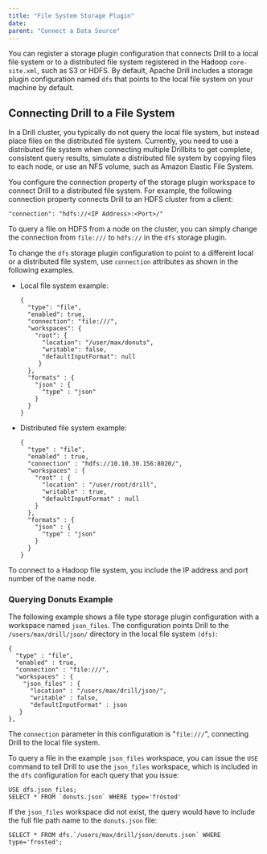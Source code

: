 ```yaml
---
title: "File System Storage Plugin"
date: 
parent: "Connect a Data Source"
---
```

You can register a storage plugin configuration that connects Drill to a local file system or to a distributed file system registered in the Hadoop `core-site.xml`, such as S3
or HDFS. By
default, Apache Drill includes a storage plugin configuration named `dfs` that points to the local file
system on your machine by default. 

## Connecting Drill to a File System

In a Drill cluster, you typically do not query the local file system, but instead place files on the distributed file system. Currently, you need to use a distributed file system when connecting multiple Drillbits to get complete, consistent query results, simulate a distributed file system by copying files to each node, or use an NFS volume, such as Amazon Elastic File System. 

You configure the connection property of the storage plugin workspace to connect Drill to a distributed file system. For example, the following connection property connects Drill to an HDFS cluster from a client:

`"connection": "hdfs://<IP Address>:<Port>/"`   

To query a file on HDFS from a node on the cluster, you can simply change the connection from `file:///` to `hdfs://` in the `dfs` storage plugin.

To change the `dfs` storage plugin configuration to point to a different local or a distributed file system, use `connection` attributes as shown in the following examples.

* Local file system example:

  ```
  {
    "type": "file",
    "enabled": true,
    "connection": "file:///",
    "workspaces": {
      "root": {
        "location": "/user/max/donuts",
        "writable": false,
        "defaultInputFormat": null
       }
    },
    "formats" : {
      "json" : {
        "type" : "json"
      }
    }
  }
  ```

* Distributed file system example:

  ```
  {
    "type" : "file",
    "enabled" : true,
    "connection" : "hdfs://10.10.30.156:8020/",
    "workspaces" : {
      "root" : {
        "location" : "/user/root/drill",
        "writable" : true,
        "defaultInputFormat" : null
      }
    },
    "formats" : {
      "json" : {
        "type" : "json"
      }
    }
  }
  ```

To connect to a Hadoop file system, you include the IP address and port number of the
name node.

### Querying Donuts Example

The following example shows a file type storage plugin configuration with a
workspace named `json_files`. The configuration points Drill to the
`/users/max/drill/json/` directory in the local file system `(dfs)`:

    {
      "type" : "file",
      "enabled" : true,
      "connection" : "file:///",
      "workspaces" : {
        "json_files" : {
          "location" : "/users/max/drill/json/",
          "writable" : false,
          "defaultInputFormat" : json
       } 
    },

The `connection` parameter in this configuration is "`file:///`", connecting Drill to the local file system.

To query a file in the example `json_files` workspace, you can issue the `USE`
command to tell Drill to use the `json_files` workspace, which is included in the `dfs`
configuration for each query that you issue:

    USE dfs.json_files;
    SELECT * FROM `donuts.json` WHERE type='frosted'

If the `json_files` workspace did not exist, the query would have to include the
full file path name to the `donuts.json` file:

    SELECT * FROM dfs.`/users/max/drill/json/donuts.json` WHERE type='frosted';
